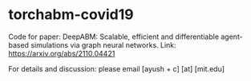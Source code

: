 # torchabm-covid19
Code for paper: DeepABM: Scalable, efficient and differentiable agent-based simulations via graph neural networks. Link: https://arxiv.org/abs/2110.04421

For details and discussion: please email [ayush + c] [at] [mit.edu]
